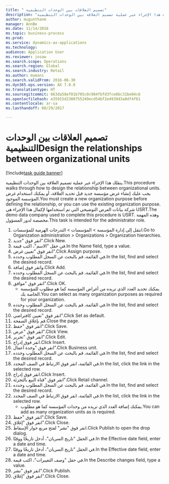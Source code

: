 ```yaml
--- 
title: " تصميم العلاقات بين الوحدات التنظيمية"
description: "ينقلك هذا الإجراء عبر عملية تصميم العلاقة بين الوحدات التنظيمية."
author: mugunthanm
manager: AnnBe
ms.date: 11/14/2016
ms.topic: business-process
ms.prod: 
ms.service: dynamics-ax-applications
ms.technology: 
audience: Application User
ms.reviewer: josaw
ms.search.scope: Operations
ms.search.region: Global
ms.search.industry: Retail
ms.author: mumani
ms.search.validFrom: 2016-06-30
ms.dyn365.ops.version: AX 7.0.0
ms.translationtype: HT
ms.sourcegitcommit: 663da58ef01b705c0c984fbfd3fce8bc31be04c6
ms.openlocfilehash: e35915d2300755249ecd54bf2e4939d3a8df4f61
ms.contentlocale: ar-sa
ms.lasthandoff: 08/29/2017

---
```

# <a name="design-the-relationships-between-organizational-units"></a><span data-ttu-id="f3360-103"> تصميم العلاقات بين الوحدات التنظيمية</span><span class="sxs-lookup"><span data-stu-id="f3360-103">Design the relationships between organizational units</span></span>

[!include[task guide banner](../includes/task-guide-banner.md)]

<span data-ttu-id="f3360-104">ينقلك هذا الإجراء عبر عملية تصميم العلاقة بين الوحدات التنظيمية.</span><span class="sxs-lookup"><span data-stu-id="f3360-104">This procedure walks through how to design the relationship between organizational units.</span></span> <span data-ttu-id="f3360-105">يجب عليك إنشاء غرض مؤسسة جديد قبل تحديد العلاقة، أو يمكنك استخدام غرض المؤسسة الموجود.</span><span class="sxs-lookup"><span data-stu-id="f3360-105">You must create a new organization purpose before defining the relationship, or you can use the existing organization purpose.</span></span> <span data-ttu-id="f3360-106">شركة بيانات العرض التوضيحي التي تم استخدامها لإكمال هذا الإجراء هي USRT.</span><span class="sxs-lookup"><span data-stu-id="f3360-106">The demo data company used to complete this procedure is USRT.</span></span> <span data-ttu-id="f3360-107">وهذه المهمة مخصصة لدور المسؤول.</span><span class="sxs-lookup"><span data-stu-id="f3360-107">This task is intended for the administrator role.</span></span>

1. <span data-ttu-id="f3360-108">انتقل إلى إدارة المؤسسة > المؤسسات > التدرجات الهرمية للمؤسسات.</span><span class="sxs-lookup"><span data-stu-id="f3360-108">Go to Organization administration > Organizations > Organization hierarchies.</span></span>
2. <span data-ttu-id="f3360-109">انقر فوق "جديد".</span><span class="sxs-lookup"><span data-stu-id="f3360-109">Click New.</span></span>
3. <span data-ttu-id="f3360-110">في حقل "الاسم"، اكتب قيمة.</span><span class="sxs-lookup"><span data-stu-id="f3360-110">In the Name field, type a value.</span></span>
4. <span data-ttu-id="f3360-111">انقر فوق "تعيين غرض".</span><span class="sxs-lookup"><span data-stu-id="f3360-111">Click Assign purpose.</span></span>
5. <span data-ttu-id="f3360-112">في القائمة، قم بالبحث عن السجل المطلوب وحدده.</span><span class="sxs-lookup"><span data-stu-id="f3360-112">In the list, find and select the desired record.</span></span>
6. <span data-ttu-id="f3360-113">وانقر فوق إضافة.</span><span class="sxs-lookup"><span data-stu-id="f3360-113">Click Add.</span></span>
7. <span data-ttu-id="f3360-114">في القائمة، قم بالبحث عن السجل المطلوب وحدده.</span><span class="sxs-lookup"><span data-stu-id="f3360-114">In the list, find and select the desired record.</span></span>
8. <span data-ttu-id="f3360-115">انقر فوق "موافق".</span><span class="sxs-lookup"><span data-stu-id="f3360-115">Click OK.</span></span>
    * <span data-ttu-id="f3360-116">يمكنك تحديد العدد الذي تريده من أغراض المؤسسة كما هو مطلوب للمؤسسة الخاصة بك.</span><span class="sxs-lookup"><span data-stu-id="f3360-116">You can select as many organization purposes as required for your organization.</span></span>  
9. <span data-ttu-id="f3360-117">في القائمة، قم بالبحث عن السجل المطلوب وحدده.</span><span class="sxs-lookup"><span data-stu-id="f3360-117">In the list, find and select the desired record.</span></span>
10. <span data-ttu-id="f3360-118">انقر فوق "تعيين كافتراضي‬".</span><span class="sxs-lookup"><span data-stu-id="f3360-118">Click Set as default.</span></span>
11. <span data-ttu-id="f3360-119">قم بإغلاق الصفحة.</span><span class="sxs-lookup"><span data-stu-id="f3360-119">Close the page.</span></span>
12. <span data-ttu-id="f3360-120">انقر فوق "حفظ".</span><span class="sxs-lookup"><span data-stu-id="f3360-120">Click Save.</span></span>
13. <span data-ttu-id="f3360-121">انقر فوق "عرض".</span><span class="sxs-lookup"><span data-stu-id="f3360-121">Click View.</span></span>
14. <span data-ttu-id="f3360-122">انقر فوق "تحرير".</span><span class="sxs-lookup"><span data-stu-id="f3360-122">Click Edit.</span></span>
15. <span data-ttu-id="f3360-123">انقر فوق إدراج.</span><span class="sxs-lookup"><span data-stu-id="f3360-123">Click Insert.</span></span>
16. <span data-ttu-id="f3360-124">انقر فوق "وحدة أعمال".</span><span class="sxs-lookup"><span data-stu-id="f3360-124">Click Business unit.</span></span>
17. <span data-ttu-id="f3360-125">في القائمة، قم بالبحث عن السجل المطلوب وحدده.</span><span class="sxs-lookup"><span data-stu-id="f3360-125">In the list, find and select the desired record.</span></span>
18. <span data-ttu-id="f3360-126">في القائمة، انقر فوق الارتباط في الصف المحدد.</span><span class="sxs-lookup"><span data-stu-id="f3360-126">In the list, click the link in the selected row.</span></span>
19. <span data-ttu-id="f3360-127">انقر فوق إدراج.</span><span class="sxs-lookup"><span data-stu-id="f3360-127">Click Insert.</span></span>
20. <span data-ttu-id="f3360-128">انقر فوق "قناة البيع بالتجزئة‬".</span><span class="sxs-lookup"><span data-stu-id="f3360-128">Click Retail channel.</span></span>
21. <span data-ttu-id="f3360-129">في القائمة، قم بالبحث عن السجل المطلوب وحدده.</span><span class="sxs-lookup"><span data-stu-id="f3360-129">In the list, find and select the desired record.</span></span>
22. <span data-ttu-id="f3360-130">في القائمة، انقر فوق الارتباط في الصف المحدد.</span><span class="sxs-lookup"><span data-stu-id="f3360-130">In the list, click the link in the selected row.</span></span>
    * <span data-ttu-id="f3360-131">يمكنك إضافة العدد الذي تريده من وحدات المؤسسة كما هو مطلوب.</span><span class="sxs-lookup"><span data-stu-id="f3360-131">You can add as many organization units as is required.</span></span>  
23. <span data-ttu-id="f3360-132">انقر فوق "حفظ".</span><span class="sxs-lookup"><span data-stu-id="f3360-132">Click Save.</span></span>
24. <span data-ttu-id="f3360-133">انقر فوق "إغلاق".</span><span class="sxs-lookup"><span data-stu-id="f3360-133">Click Close.</span></span>
25. <span data-ttu-id="f3360-134">انقر فوق "نشر" لفتح مربع حوار الإسقاط‬.</span><span class="sxs-lookup"><span data-stu-id="f3360-134">Click Publish to open the drop dialog.</span></span>
26. <span data-ttu-id="f3360-135">في الحقل "تاريخ السريان"، أدخل تاريخًا ووقتًا.</span><span class="sxs-lookup"><span data-stu-id="f3360-135">In the Effective date field, enter a date and time.</span></span>
27. <span data-ttu-id="f3360-136">في الحقل "تاريخ السريان"، أدخل تاريخًا ووقتًا.</span><span class="sxs-lookup"><span data-stu-id="f3360-136">In the Effective date field, enter a date and time.</span></span>
28. <span data-ttu-id="f3360-137">في حقل "وصف التغييرات‬"، اكتب قيمة.</span><span class="sxs-lookup"><span data-stu-id="f3360-137">In the Describe changes field, type a value.</span></span>
29. <span data-ttu-id="f3360-138">انقر فوق "نشر".</span><span class="sxs-lookup"><span data-stu-id="f3360-138">Click Publish.</span></span>
30. <span data-ttu-id="f3360-139">انقر فوق "إغلاق".</span><span class="sxs-lookup"><span data-stu-id="f3360-139">Click Close.</span></span>



